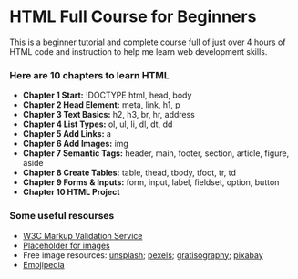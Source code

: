 # HTML Full Course for Beginners

This is a beginner tutorial and complete course full of just over 4 hours of HTML code and instruction to help me learn web development skills.

### Here are 10 chapters to learn HTML

- **Chapter 1 Start:** !DOCTYPE html, head, body
- **Chapter 2 Head Element:** meta, link, h1, p
- **Chapter 3 Text Basics:** h2, h3, br, hr, address
- **Chapter 4 List Types:** ol, ul, li, dl, dt, dd
- **Chapter 5 Add Links:** a
- **Chapter 6 Add Images:** img
- **Chapter 7 Semantic Tags:** header, main, footer, section, article, figure, aside
- **Chapter 8 Create Tables:** table, thead, tbody, tfoot, tr, td
- **Chapter 9 Forms & Inputs:** form, input, label, fieldset, option, button
- **Chapter 10 HTML Project**

### Some useful resourses

- [W3C Markup Validation Service](https://validator.w3.org/)
- [Placeholder for images](http://via.placeholder.com/640x360)
- Free image resources: [unsplash](http://unsplash.com/); [pexels](http://pexels.com/); [gratisography](https://gratisography.com/); [pixabay](https://pixabay.com/)
- [Emojipedia](https://emojipedia.org/)
